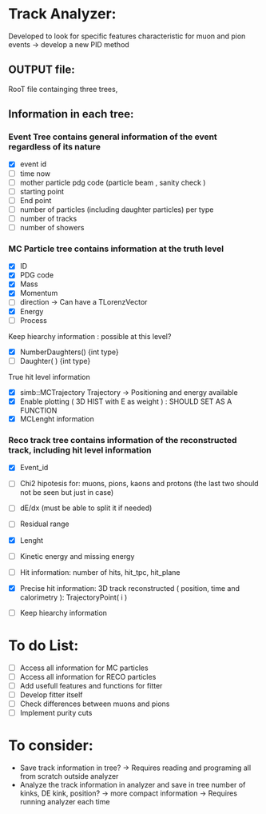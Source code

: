 # Track Analyzer: 

Developed to look for specific features characteristic for muon and pion events -> develop a new PID method

## OUTPUT file: 

RooT file containging three trees,

## Information in each tree: 

### Event Tree contains general information of the event regardless of its nature

- [X] event id
- [ ] time now
- [ ] mother particle pdg code (particle beam , sanity check )
- [ ] starting point
- [ ] End point 
- [ ] number of particles (including daughter particles) per type 
- [ ] number of tracks
- [ ] number of showers 

### MC Particle tree contains information at the truth level
- [X] ID
- [X] PDG code
- [X] Mass
- [X] Momentum 
- [ ] direction -> Can have a TLorenzVector
- [X] Energy 
- [ ] Process

Keep hiearchy information : possible at this level?
- [X] NumberDaughters() {int type}
- [ ] Daughter( ) {int type}

True hit level information
- [X] simb::MCTrajectory Trajectory -> Positioning and energy available
- [X] Enable plotting  ( 3D HIST with E as weight ) : SHOULD SET AS A FUNCTION
- [X] MCLenght information 

### Reco track tree contains information of the reconstructed track, including hit level information
- [X] Event_id
- [ ] Chi2 hipotesis for: muons, pions, kaons and protons (the last two should not be seen but just in case)
- [ ] dE/dx (must be able to split it if needed)
- [ ] Residual range
- [X] Lenght 
- [ ] Kinetic energy and missing energy 
- [ ] Hit information: number of hits, hit_tpc, hit_plane
- [X] Precise hit information: 3D track reconstructed ( position, time and calorimetry ): TrajectoryPoint( i )
- [ ] Keep hiearchy information
  
  
 # To do List:
 - [ ] Access all information for MC particles
 - [ ] Access all information for RECO particles
 - [ ] Add usefull features and functions for fitter 
 - [ ] Develop fitter itself
 - [ ] Check differences between muons and pions
 - [ ] Implement purity cuts

# To consider:
 -  Save track information in tree?
    -> Requires reading and programing all from scratch outside analyzer
 -  Analyze the track information in analyzer and save in tree number of kinks, DE kink, position? 
    ->  more compact information 
  ->  Requires running analyzer each time 
